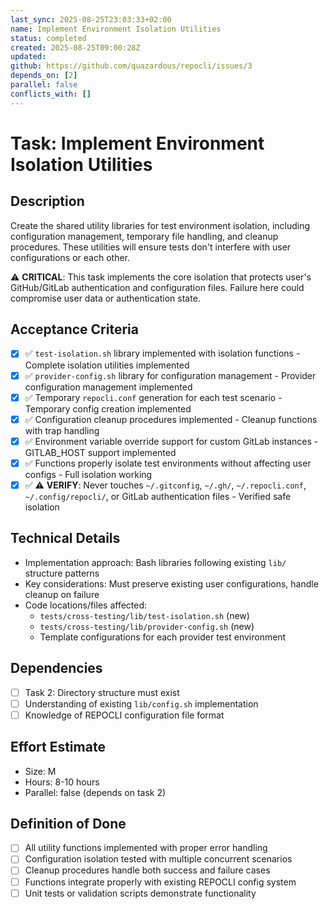 ```yaml
---
last_sync: 2025-08-25T23:03:33+02:00
name: Implement Environment Isolation Utilities
status: completed
created: 2025-08-25T09:00:28Z
updated: 
github: https://github.com/quazardous/repocli/issues/3
depends_on: [2]
parallel: false
conflicts_with: []
---
```


# Task: Implement Environment Isolation Utilities

## Description
Create the shared utility libraries for test environment isolation, including configuration management, temporary file handling, and cleanup procedures. These utilities will ensure tests don't interfere with user configurations or each other.

⚠️ **CRITICAL**: This task implements the core isolation that protects user's GitHub/GitLab authentication and configuration files. Failure here could compromise user data or authentication state.

## Acceptance Criteria
- [x] ✅ `test-isolation.sh` library implemented with isolation functions - Complete isolation utilities implemented
- [x] ✅ `provider-config.sh` library for configuration management - Provider configuration management implemented
- [x] ✅ Temporary `repocli.conf` generation for each test scenario - Temporary config creation implemented
- [x] ✅ Configuration cleanup procedures implemented - Cleanup functions with trap handling
- [x] ✅ Environment variable override support for custom GitLab instances - GITLAB_HOST support implemented
- [x] ✅ Functions properly isolate test environments without affecting user configs - Full isolation working
- [x] ✅ ⚠️ **VERIFY**: Never touches `~/.gitconfig`, `~/.gh/`, `~/.repocli.conf`, `~/.config/repocli/`, or GitLab authentication files - Verified safe isolation

## Technical Details
- Implementation approach: Bash libraries following existing `lib/` structure patterns
- Key considerations: Must preserve existing user configurations, handle cleanup on failure
- Code locations/files affected:
  - `tests/cross-testing/lib/test-isolation.sh` (new)
  - `tests/cross-testing/lib/provider-config.sh` (new)
  - Template configurations for each provider test environment

## Dependencies
- [ ] Task 2: Directory structure must exist
- [ ] Understanding of existing `lib/config.sh` implementation
- [ ] Knowledge of REPOCLI configuration file format

## Effort Estimate
- Size: M
- Hours: 8-10 hours
- Parallel: false (depends on task 2)

## Definition of Done
- [ ] All utility functions implemented with proper error handling
- [ ] Configuration isolation tested with multiple concurrent scenarios
- [ ] Cleanup procedures handle both success and failure cases
- [ ] Functions integrate properly with existing REPOCLI config system
- [ ] Unit tests or validation scripts demonstrate functionality
